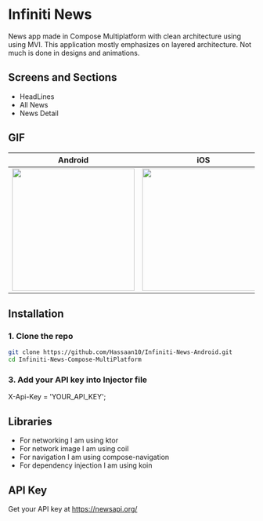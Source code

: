 
# Infiniti News
News app made in Compose Multiplatform with clean architecture using using MVI. This application mostly emphasizes on layered architecture. Not much is done in designs and animations.

## Screens and Sections
- HeadLines
- All News
- News Detail

## GIF
|                     Android                     |                     iOS                     | 
|:----------------------------------------------:|:--------------------------------------------:|
|  <img src="https://github.com/user-attachments/assets/795c94c6-2ed6-4eb2-88b8-81e53a45a7ce" width="250" />  | <img src="https://github.com/user-attachments/assets/e98b4a7d-5e55-47e3-a4da-f7727ec40b90" width="250" /> |


## Installation
### 1. Clone the repo
```bash
git clone https://github.com/Hassaan10/Infiniti-News-Android.git
cd Infiniti-News-Compose-MultiPlatform
```

### 3. Add your API key into Injector file
X-Api-Key = 'YOUR_API_KEY';



## Libraries
- For networking I am using ktor
- For network image I am using coil
- For navigation I am using compose-navigation
- For dependency injection I am using koin

## API Key
Get your API key at https://newsapi.org/


